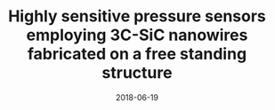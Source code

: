 ---
title: "Highly sensitive pressure sensors employing 3C-SiC nanowires fabricated on a free standing structure"
collection: publications
permalink: /publication/2018-06-19-LaserCut_2
date: 2018-06-19
venue: 'Materials &amp; Design'
paperurl: 'https://doi.org/10.1016/j.matdes.2018.06.031'
citation: 'Phan, H.-P., Dowling, K.M., Ngyuen, T.-K., Dinh, T., Senesky, D.G., Namazu, T., Dao, D.V., and Nguyen, N.-T., &quot;Highly sensitive pressure sensors employing 3C-SiC nanowires fabricated on a free standing structure,&quot; Materials &amp; Design, vol. 156, pp. 16-21, 2018'
link: 'https://doi.org/10.1016/j.matdes.2018.06.031'
category: 'LaserCut'

---